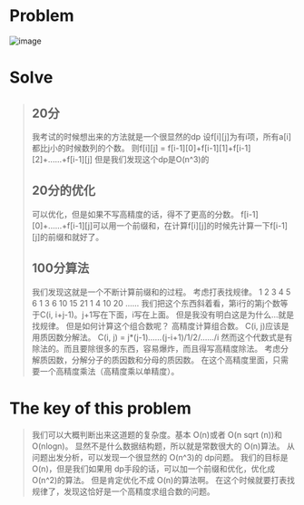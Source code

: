 # Problem
![image](https://github.com/hellonk/hellonk.github.io/blob/master/problem_1143_6017969dce408ef57d4323fb2064c6c3.jpg)
# Solve
> ## 20分
> 我考试的时候想出来的方法就是一个很显然的dp
设f[i][j]为有i项，所有a[i]都比j小的时候数列的个数。
则f[i][j] = f[i-1][0]+f[i-1][1]+f[i-1][2]+......+f[i-1][j]
但是我们发现这个dp是O(n^3)的
> ## 20分的优化
> 可以优化，但是如果不写高精度的话，得不了更高的分数。
f[i-1][0]+......+f[i-1][j]可以用一个前缀和，在计算f[i][j]的时候先计算一下f[i-1][j]的前缀和就好了。
> ## 100分算法
> 我们发现这就是一个不断计算前缀和的过程。
考虑打表找规律。
1 2 3 4 5 6
1 3 6 10 15 21
1 4 10 20 ......
我们把这个东西斜着看，第i行的第j个数等于C(i, i+j-1)。j+1写在下面，i写在上面。
但是我没有明白这是为什么...就是找规律。
但是如何计算这个组合数呢？
高精度计算组合数。
C(i, j)应该是用质因数分解法。
C(i, j) = j*(j-1)*......*(j-i+1)/1/2/....../i 然而这个代数式是有除法的。而且要除很多的东西，容易爆炸，而且得写高精度除法。
考虑分解质因数，分解分子的质因数和分母的质因数。
在这个高精度里面，只需要一个高精度乘法（高精度乘以单精度）。
# The key of this problem
> 我们可以大概判断出来这道题的复杂度。基本 O(n)或者 O(n sqrt (n))和 O(nlogn)。
显然不是什么数据结构题，所以就是常数很大的 O(n)算法。
从问题出发分析，可以发现一个很显然的 O(n^3)的 dp问题。
我们的目标是 O(n)，但是我们如果用 dp手段的话，可以加一个前缀和优化，优化成 O(n^2)的算法。
但是肯定优化不成 O(n)的算法啊。
在这个时候就要打表找规律了，发现这恰好是一个高精度求组合数的问题。
